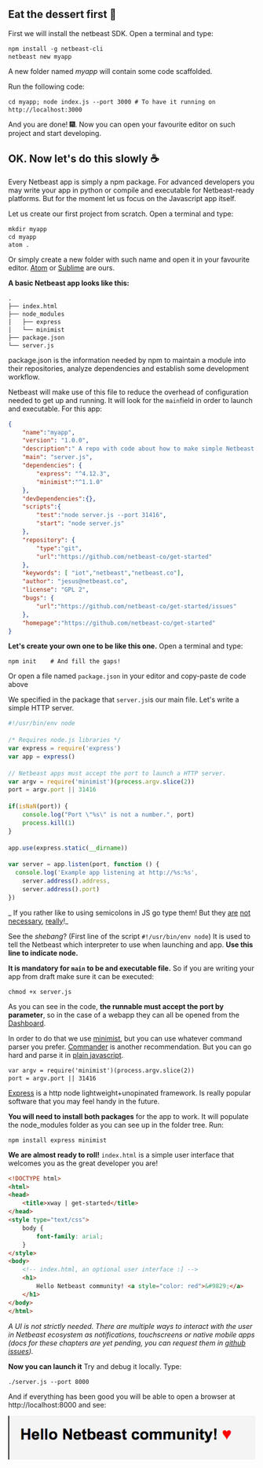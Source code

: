 ## Eat the dessert first :cake:
First we will install the netbeast SDK. Open a terminal and type:
```
npm install -g netbeast-cli
netbeast new myapp
```

A new folder named _myapp_ will contain some code scaffolded.

Run the following code:
```
cd myapp; node index.js --port 3000 # To have it running on http://localhost:3000
```

And you are done! :fireworks:. Now you can open your favourite editor on such project and start developing.

## OK. Now let's do this slowly :coffee:
Every Netbeast app is simply a npm package. For advanced developers you may write your app in python or compile and executable for Netbeast-ready platforms. But for the moment let us focus on the Javascript app itself.

Let us create our first project from scratch. Open a terminal and type:
```
mkdir myapp
cd myapp
atom .
```
Or simply create a new folder with such name and open it in your favourite editor. [Atom](https://atom.io/) or [Sublime](http://www.sublimetext.com/) are ours.

**A basic Netbeast app looks like this:**
```
.
├── index.html
├── node_modules
│   ├── express
│   └── minimist
├── package.json
└── server.js

```
package.json is the information needed by npm to maintain a module into their repositories, analyze dependencies and establish some development workflow.

Netbeast will make use of this file to reduce the overhead of configuration needed to get up and running. It will look for the `main`field in order to launch and executable. For this app:
```json
{
    "name":"myapp",
    "version": "1.0.0",
    "description":" A repo with code about how to make simple Netbeast apps.",
    "main": "server.js",
    "dependencies": {
        "express": "^4.12.3",
        "minimist":"^1.1.0"
    },
    "devDependencies":{},
    "scripts":{
        "test":"node server.js --port 31416",
        "start": "node server.js"
    },
    "repository": {
        "type":"git",
        "url":"https://github.com/netbeast-co/get-started"
    },
    "keywords": [ "iot","netbeast","netbeast.co"],
    "author": "jesus@netbeast.co",
    "license": "GPL 2",
    "bugs": {
        "url":"https://github.com/netbeast-co/get-started/issues"
    },
    "homepage":"https://github.com/netbeast-co/get-started"
}

```

**Let's create your own one to be like this one.** Open a terminal and type:
```
npm init    # And fill the gaps!
```
Or open a file named `package.json` in your editor and copy-paste de code above

We specified in the package that `server.js`is our main file. Let's write a simple HTTP server.

```javascript
#!/usr/bin/env node

/* Requires node.js libraries */
var express = require('express')
var app = express()

// Netbeast apps must accept the port to launch a HTTP server.
var argv = require('minimist')(process.argv.slice(2))
port = argv.port || 31416

if(isNaN(port)) {
	console.log("Port \"%s\" is not a number.", port)
	process.kill(1)
}

app.use(express.static(__dirname))

var server = app.listen(port, function () {
  console.log('Example app listening at http://%s:%s',
  	server.address().address,
  	server.address().port)
})
```

_ If you rather like to using semicolons in JS go type them! But they [are](https://github.com/feross/standard) [not](http://blog.izs.me/post/2353458699/an-open-letter-to-javascript-leaders-regarding) [necessary](http://inimino.org/~inimino/blog/javascript_semicolons), [really](https://www.youtube.com/watch?v=gsfbh17Ax9I)!_

See the _shebang_? (First line of the script `#!/usr/bin/env node`) It is used to tell the Netbeast which interpreter to use when launching and app. **Use this line to indicate node.**

**It is mandatory for `main` to be and executable file.** So if you are writing your app from draft make sure it can be executed:
```
chmod +x server.js
```
As you can see in the code, **the runnable must accept the port by parameter**, so in the case of a webapp they can all be opened from the [Dashboard](https://github.com/netbeast/dashboard).

In order to do that we use [minimist](https://www.npmjs.com/package/minimist), but you can use whatever command parser you prefer. [Commander](https://www.npmjs.com/package/commander) is another recommendation. But you can go hard and parse it in [plain javascript](https://docs.nodejitsu.com/articles/command-line/how-to-parse-command-line-arguments).
```
var argv = require('minimist')(process.argv.slice(2))
port = argv.port || 31416
```

[Express](http://expressjs.com/) is a http node lightweight+unopinated framework. Is really popular software that you may feel handy in the future.

**You will need to install both packages** for the app to work. It will populate the node_modules folder as you can see up in the folder tree. Run:
```
npm install express minimist
```

**We are almost ready to roll!**
`index.html` is a simple user interface that welcomes you as the great developer you are!

```html
<!DOCTYPE html>
<html>
<head>
	<title>xway | get-started</title>
</head>
<style type="text/css">
	body {
		font-family: arial;
	}
</style>
<body>
	<!-- index.html, an optional user interface :] -->
	<h1>
		Hello Netbeast community! <a style="color: red">&#9829;</a>
	</h1>
</body>
</html>
```

_A UI is not strictly needed. There are multiple ways to interact with the user in Netbeast ecosystem as notifications, touchscreens or native mobile apps (docs for these chapters are yet pending, you can request them in [github issues](https://github.com/netbeast/dashboard/issues))._

**Now you can launch it**
Try and debug it locally. Type:
```
./server.js --port 8000
```
And if everything has been good you will be able to open a browser at http://localhost:8000 and see:

![hello netbeast community](../../img/hello_netbeast_community.png)
